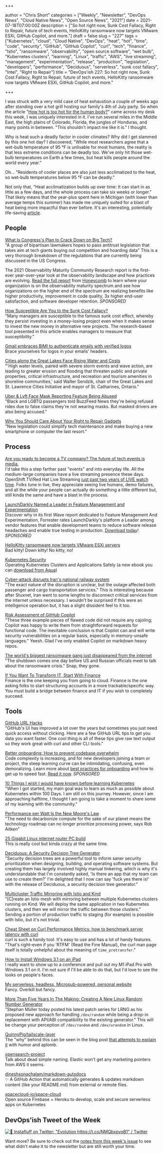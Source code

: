 +++

author = "Chris Short"
categories = ["Weekly", "Newsletter", "DevOps News", "Cloud Native News", "Open Source News", "2021"]
date = 2021-07-18T07:00:00Z
description = ["So hot right now, Sunk Cost Fallacy, Right to Repair, future of tech events, HelloKitty ransomware now targets VMware ESXi, GitHub Copilot, and more."]
draft = false
slug = "227"
tags = ["Kubernetes", "cloud", "Cloud Native", "DevOps", "heat", "hot", "time", "code", "security", "GitHub", "GitHub Copilot", "curl", "tech", "finance", "Istio", "ransomware", "observability", "open source software", "wet bulb", "Kubernetes clusters", "learning", "Linux", "traffic", "AWS", "live streaming", "management", "experimentation", "release", "production", "legislation", "developers", "performance", "Deciduous", "serverless", "sunk cost fallacy", "Intel", "Right to Repair"]
title = "DevOps'ish 227: So hot right now, Sunk Cost Fallacy, Right to Repair, future of tech events, HelloKitty ransomware now targets VMware ESXi, GitHub Copilot, and more."

+++

I was struck with a very mild case of heat exhaustion a couple of weeks ago after standing over a hot grill hosting our family's 4th of July party. So when the article "[How hot is too hot for the human body?](https://www.technologyreview.com/2021/07/10/1028172/climate-change-human-body-extreme-heat-survival/)" came across my desk this week, I was uniquely interested in it. I've run several miles in the Middle East, the high plains of Colorado, Florida, the jungles of Honduras, and many points in between. "This shouldn't impact me like it is." I thought.

Why is heat such a deadly factor in cooler climates? Why did I get slammed by this one hot day? I discovered, "While most researchers agree that a wet-bulb temperature of 95 °F is unlivable for most humans, the reality is that less extreme conditions can be deadly too. We've only hit those wet-bulb temperatures on Earth a few times, but heat kills people around the world every year."

Oh... "Residents of cooler places are also just less acclimatized to the heat, so wet-bulb temperatures below 95 °F can be deadly."

Not only that, "Heat acclimatization builds up over time: It can start in as little as a few days, and the whole process can take six weeks or longer." That likely means that the year-plus spent here in Michigan (with lower than average temps this summer) has made me uniquely suited for a blast of heat being more impactful than ever before.
It's an interesting, potentially life-saving [article](https://www.technologyreview.com/2021/07/10/1028172/climate-change-human-body-extreme-heat-survival/).

## People

[What Is Congress's Plan to Crack Down on Big Tech?](https://themarkup.org/ask-the-markup/2021/07/13/what-is-congresss-plan-to-crack-down-on-big-tech)  
"A group of bipartisan lawmakers hopes to pass antitrust legislation that takes aim at tech giants buying out competition and hoarding data" This is a very thorough breakdown of the regulations that are currently being discussed in the US Congress.

The 2021 Observability Maturity Community Research report is the first-ever year-over-year look at the observability landscape and how practices are evolving. [Read the full report](https://www.honeycomb.io/observability-maturity-community-findings-2021-devopsish/?&utm_source=devopsish&utm_medium=newsletter&utm_campaign=ad&utm_content=devopsish&utm_adgroup=) from [Honeycomb](https://ui.honeycomb.io/signup/?&utm_source=devopsish&utm_medium=newsletter&utm_campaign=ad&utm_content=product-signup) to learn where your organization is on the observability maturity spectrum and see how organizations on the higher end of the spectrum are realizing benefits like higher productivity, improvement in code quality, 3x higher end-user satisfaction, and software developer retention. *SPONSORED*

[How Susceptible Are You to the Sunk Cost Fallacy?](https://hbr.org/2021/07/how-susceptible-are-you-to-the-sunk-cost-fallacy)  
"Many managers are susceptible to the famous sunk cost effect, whereby they persist investing in a money-losing project even when it makes sense to invest the new money in alternative new projects. The research-based tool presented in this article enables managers to measure that susceptibility."

[Gmail embraces BIMI to authenticate emails with verified logos](https://venturebeat.com/2021/07/12/gmail-embraces-bimi-to-authenticate-emails-with-verified-logos/)  
Brace yourselves for logos in your emails' headers.

[Cities along the Great Lakes Face Rising Water and Costs](https://www.scientificamerican.com/article/cities-along-the-great-lakes-face-rising-water-and-costs/)  
"'High water levels, paired with severe storm events and wave action, are leading to greater erosion and flooding that threaten public and private properties, critical infrastructure, and recreation and tourism amenities in shoreline communities,' said Walter Sendzik, chair of the Great Lakes and St. Lawrence Cities Initiative and mayor of St. Catharines, Ontario."

[Uber & Lyft Face Mask Reporting Feature Being Abused](https://www.buzzfeednews.com/article/juliareinstein/uber-lyft-face-masks-false-abuse?scrolla=5eb6d68b7fedc32c19ef33b4)  
"Black and LGBTQ passengers told BuzzFeed News they're being refused rides due to false claims they're not wearing masks. But masked drivers are also being accused."

[Why You Should Care About Your Right to Repair Gadgets](https://www.nytimes.com/2021/07/14/technology/personaltech/right-to-repair-iphones-android.html)  
"New legislation could simplify tech maintenance and make buying a new smartphone or computer the last resort."

## Process

[Are you ready to become a TV company? The future of tech events is media.](https://redmonk.com/jgovernor/2021/06/29/are-you-ready-to-become-a-tv-company-the-future-of-tech-events-is-media/)  
I'd take this a step farther past "events" and into everyday life. All the medium-large companies have a live streaming presence these days. OpenShift.TV/Red Hat Live Streaming [just past two years of LIVE watch time](https://twitter.com/ChrisShort/status/1416099125846810626). Folks tune in live, they appreciate seeing live humans, demo failures, and all the while your people can actually do something a little different but, still kinda the same and have a blast in the process.

[LaunchDarkly Named a Leader in Feature Management and Experimentation](https://learn.launchdarkly.com/forrester-wave/?utm_source=devopsish&utm_medium=news_pod&utm_campaign=21q2-newsletter&utm_content=ebook_forrester_newwave)  
Discover why in its first Wave report dedicated to Feature Management And Experimentation, Forrester rates LaunchDarkly's platform a Leader among vendor features that enable development teams to reduce software release headaches and enable true testing in production. [Download today](https://learn.launchdarkly.com/forrester-wave/?utm_source=devopsish&utm_medium=news_pod&utm_campaign=21q2-newsletter&utm_content=ebook_forrester_newwave)! *SPONSORED*

[HelloKitty ransomware now targets VMware ESXi servers](https://securityaffairs.co/wordpress/120158/cyber-crime/hellokitty-ransomware-linux-variant.html)  
Bad kitty! Down kitty! No kitty, no!

[Kubernetes Security](https://kubernetes-security.info/)  
Operating Kubernetes Clusters and Applications Safely (a new ebook you can [download from Aqua](https://info.aquasec.com/kubernetes-security))

[Cyber-attack disrupts Iran's national railway system](https://therecord.media/cyber-attack-disrupts-irans-national-railway-system/)  
"The exact nature of the disruption is unclear, but the outage affected both passenger and cargo transportation services." This is interesting because after Stuxnet, Iran went to some lengths to disconnect critical services from the internet unless necessary. I wouldn't be surprised if this were an intelligence operation but, it has a slight dissident feel to it too.

[Risk Assessment of GitHub Copilot](https://gist.github.com/0xabad1dea/be18e11beb2e12433d93475d72016902)  
"These three example pieces of flawed code did not require any cajoling; Copilot was happy to write them from straightforward requests for functional code. The inevitable conclusion is that Copilot can and will write security vulnerabilities on a regular basis, especially in memory-unsafe languages." Yeesh. Glad I've only enabled Copilot on markdown heavy repos.

[The world's biggest ransomware gang just disappeared from the internet](https://www.technologyreview.com/2021/07/13/1028431/worlds-biggest-ransomware-gang-disappeared-us-russia/)  
"The shutdown comes one day before US and Russian officials meet to talk about the ransomware crisis." Snap, they gone.

[If You Want To Transform IT, Start With Finance](https://zwischenzugs.com/2021/07/12/if-you-want-to-transform-it-start-with-finance/)  
Finance is the one keeping you from going to cloud. Finance is the one asking folks to start structuring accounts in a more trackable/specific way. You must build a bridge between finance and IT if you wish to completely succeed.

## Tools

[GitHub URL Hacks](https://www.justingarrison.com/blog/2021-07-11-github-url-hacks/)  
"GitHub's UI has improved a lot over the years but sometimes you just need quick access without clicking. Here are a few GitHub URL tips to get you data you want faster. One cool thing is all of these tips give raw text output so they work great with curl and other CLI tools."

[Better onboarding: How to prevent codebase overwhelm](https://about.sourcegraph.com/blog/better-onboarding-how-to-prevent-codebase-overwhelm/?utm_source=devopsish&utm_medium=text&utm_campaign=blog-better-onboarding&utm_content=blog-text)  
Code complexity is increasing, and for new developers joining a team or project, the steep learning curve can be intimidating, confusing, even demoralizing. Learn more about [best practices for onboarding](https://about.sourcegraph.com/blog/better-onboarding-how-to-prevent-codebase-overwhelm/?utm_source=devopsish&utm_medium=text&utm_campaign=blog-better-onboarding&utm_content=blog-text) and how to get up to speed fast. [Read it now](https://about.sourcegraph.com/blog/better-onboarding-how-to-prevent-codebase-overwhelm/?utm_source=devopsish&utm_medium=text&utm_campaign=blog-better-onboarding&utm_content=blog-text). *SPONSORED*

[10 Things I wish I would have known before learning Kubernetes](https://anaisurl.com/10-things-i-wish-i-would-have-known-before-learning-kubernetes/)  
"When I got started, my main goal was to learn as much as possible about Kubernetes within 100 Days. I am still on this journey. However, since I am approaching halftime, I thought I am going to take a moment to share some of my learning with the community."

[Performance per Watt Is the New Moore's Law](https://www.arm.com/blogs/blueprint/performance-per-watt)  
"The need to decarbonize compute for the sake of our planet means the technology roadmap can no longer prioritize processing power, says Rob Aitken"

[25 Gigabit Linux internet router PC build](https://michael.stapelberg.ch/posts/2021-07-10-linux-25gbit-internet-router-pc-build/)  
This is really cool but kinda crazy at the same time.

[Deciduous: A Security Decision Tree Generator](https://swagitda.com/blog/posts/deciduous-attack-tree-app/)  
"Security decision trees are a powerful tool to inform saner security prioritization when designing, building, and operating software systems. But creating them has largely involved highly manual tinkering, which is why it's understandable that I'm constantly asked, 'Is there an app that my team can use to create them?' I'm delighted that I now can say 'fuck yes there is!' with the release of Deciduous, a security decision tree generator."

[Multicluster Traffic Mirroring with Istio and Kind](https://piotrminkowski.com/2021/07/12/multicluster-traffic-mirroring-with-istio-and-kind/)  
"[C]reate an Istio mesh with mirroring between multiple Kubernetes clusters running on Kind. We will deploy the same application in two Kubernetes clusters, and then we will mirror the traffic between those clusters." Sending a portion of production traffic to staging (for example) is possible with Istio, but it's not trivial.

[Cheat Sheet on Curl Performance Metrics: how to benchmark server latency with curl](https://speedtestdemon.com/a-guide-to-curls-performance-metrics-how-to-analyze-a-speed-test-result/)  
curl is such a handy tool. It's easy to use and has a lot of handy features. "That's right–even if you 'RTFM' (Read the Fine Manual), the curl man page itself is totally unhelpful about the meaning of `time_pretransfer`."

[How to Install Windows 3.1 on an iPad](https://www.howtogeek.com/739100/how-to-install-windows-31-on-an-ipad/)  
I really want to show up to a conference and pull out my M1 iPad Pro with Windows 3.1 on it. I'm not sure if I'll be able to do that, but I'd love to see the looks on people's faces.

[My serverless, headless, Micropub-powered, personal website](https://barryfrost.com/2021/07/vibrancy)  
Fancy. Overkill but fancy.

[More Than Five Years In The Making: Creating A New Linux Random Number Generator](https://www.phoronix.com/scan.php?page=news_item&px=LRNG-Random-2021-v41)  
"Stephan Müller today posted his latest patch series for LRNG as his proposed new approach for handling `/dev/random` while being a drop-in replacement with API/ABI compatibility to the existing generator." This will be change your perception of `/dev/random` and `/dev/urandom` in Linux.

[QuinnyPig/tailscale-layer](https://github.com/QuinnyPig/tailscale-layer)  
The "why" behind this can be seen in the blog post [that attempts to explain it](https://www.lastweekinaws.com/blog/corey-writes-open-source-code-for-lambda-and-tailscale/) with humor and aplomb.

[opensearch-project](https://github.com/opensearch-project)  
Talk about dead simple naming. Elastic won't get any marketing pointers from AWS it seems.

[dineshsonachalam/markdown-autodocs](https://github.com/dineshsonachalam/markdown-autodocs)  
✨ A GitHub Action that automatically generates & updates markdown content (like your README.md) from external or remote files.

[spacecloud-io/space-cloud](https://github.com/spacecloud-io/space-cloud)  
Open source Firebase + Heroku to develop, scale and secure serverless apps on Kubernetes

## DevOps'ish Tweet of the Week

[![🐹 Instafluff on Twitter: "Evolution https://t.co/NMQbxpvqB1" / Twitter](https://shortcdn.com/devopsish/227-devopsish-tweet-of-the-week.png)](https://twitter.com/instaflufftv/status/1414674634440540160)

Want more? Be sure to check out the [notes from this week's issue](https://github.com/chris-short/devopsish.com/blob/main/content/post/227/notes.md) to see what didn't make it to the newsletter but are still worth your time.
